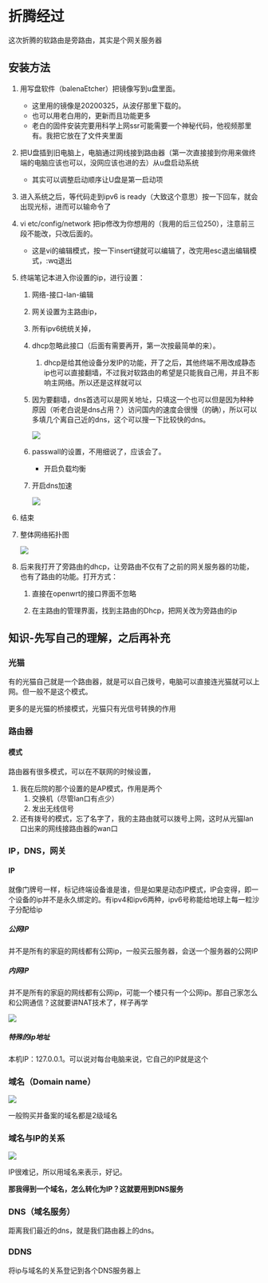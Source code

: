 # 折腾经过

这次折腾的软路由是旁路由，其实是个网关服务器

## 安装方法

1. 用写盘软件（balenaEtcher）把镜像写到u盘里面。

   - 这里用的镜像是20200325，从波仔那里下载的。
   - 也可以用老白用的，更新而且功能更多
   - 老白的固件安装完要用科学上网ssr可能需要一个神秘代码，他视频那里有。我把它放在了文件夹里面

2. 把U盘插到旧电脑上，电脑通过网线接到路由器（第一次直接接到你用来做终端的电脑应该也可以，没网应该也进的去）从u盘启动系统

   - 其实可以调整启动顺序让U盘是第一启动项

3. 进入系统之后，等代码走到ipv6 is ready（大致这个意思）按一下回车，就会出现光标，进而可以输命令了

4. vi etc/config/network   把ip修改为你想用的（我用的后三位250），注意前三段不能改，只改后面的。

   - 这是vi的编辑模式，按一下insert键就可以编辑了，改完用esc退出编辑模式，:wq退出

5. 终端笔记本进入你设置的ip，进行设置：

   1. 网络-接口-lan-编辑

   2.  网关设置为主路由ip，

   3. 所有ipv6统统关掉，

   4. dhcp忽略此接口（后面有需要再开，第一次按最简单的来）。

      1. dhcp是给其他设备分发IP的功能，开了之后，其他终端不用改成静态ip也可以直接翻墙，不过我对软路由的希望是只能我自己用，并且不影响主网络。所以还是这样就可以

   5. 因为要翻墙，dns首选可以是网关地址，只填这一个也可以但是因为种种原因（听老白说是dns占用？）访问国内的速度会很慢（的确），所以可以多填几个离自己近的dns，这个可以搜一下比较快的dns。

      ![](E:\idm目录\软路由\1.png)

   6. passwall的设置，不用细说了，应该会了。

      - 开启负载均衡

   7. 开启dns加速

      ![](E:\idm目录\软路由\2.png)

6. 结束

7. 整体网络拓扑图

   ![](E:\idm目录\软路由\3.png)

8. 后来我打开了旁路由的dhcp，让旁路由不仅有了之前的网关服务器的功能，也有了路由的功能。打开方式：

   1. 直接在openwrt的接口界面不忽略

   2. 在主路由的管理界面，找到主路由的Dhcp，把网关改为旁路由的ip

## 知识-先写自己的理解，之后再补充
### 光猫

   有的光猫自己就是一个路由器，就是可以自己拨号，电脑可以直接连光猫就可以上网。但一般不是这个模式。

   更多的是光猫的桥接模式，光猫只有光信号转换的作用

   

### 路由器

#### 模式

   路由器有很多模式，可以在不联网的时候设置，

   1. 我在后院的那个设置的是AP模式，作用是两个
      1. 交换机（尽管lan口有点少）
      2. 发出无线信号
   2. 还有拨号的模式，忘了名字了，我的主路由就可以拨号上网，这时从光猫lan口出来的网线接路由器的wan口

### IP，DNS，网关

#### IP

   就像门牌号一样，标记终端设备谁是谁，但是如果是动态IP模式，IP会变得，即一个设备的ip并不是永久绑定的。有ipv4和ipv6两种，ipv6号称能给地球上每一粒沙子分配给ip

##### 公网IP

   并不是所有的家庭的网线都有公网ip，一般买云服务器，会送一个服务器的公网IP

##### 内网IP

   并不是所有的家庭的网线都有公网ip，可能一个楼只有一个公网ip。那自己家怎么和公网通信？这就要讲NAT技术了，样子再学

   ![](E:\idm目录\软路由\4.jpg)

##### 特殊的ip地址

   本机IP：127.0.0.1。可以说对每台电脑来说，它自己的IP就是这个

### 域名（Domain name）

   ![](E:\idm目录\软路由\5.jpg)

   一般购买并备案的域名都是2级域名

### 域名与IP的关系

   ![](E:\idm目录\软路由\6.jpg)

   IP很难记，所以用域名来表示，好记。

   **那我得到一个域名，怎么转化为IP？这就要用到DNS服务**

   

### DNS（域名服务）

   距离我们最近的dns，就是我们路由器上的dns。

### DDNS

   将ip与域名的关系登记到各个DNS服务器上
